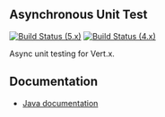 ## Asynchronous Unit Test

[![Build Status (5.x)](https://github.com/vert-x3/vertx-unit/actions/workflows/ci-5.x.yml/badge.svg)](https://github.com/vert-x3/vertx-unit/actions/workflows/ci-5.x.yml)
[![Build Status (4.x)](https://github.com/vert-x3/vertx-unit/actions/workflows/ci-4.x.yml/badge.svg)](https://github.com/eclipse-vertx/vertx-codegen/actions/workflows/ci-4.x.yml)

Async unit testing for Vert.x.

## Documentation

* [Java documentation](http://vertx.io/docs/vertx-unit/java/)
